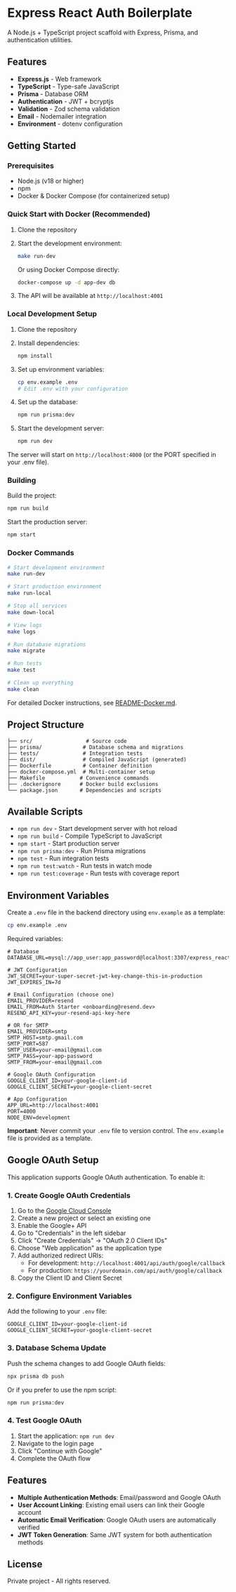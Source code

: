 # Express React Auth Boilerplate

A Node.js + TypeScript project scaffold with Express, Prisma, and authentication utilities.

## Features

- **Express.js** - Web framework
- **TypeScript** - Type-safe JavaScript
- **Prisma** - Database ORM
- **Authentication** - JWT + bcryptjs
- **Validation** - Zod schema validation
- **Email** - Nodemailer integration
- **Environment** - dotenv configuration

## Getting Started

### Prerequisites

- Node.js (v18 or higher)
- npm
- Docker & Docker Compose (for containerized setup)

### Quick Start with Docker (Recommended)

1. Clone the repository
2. Start the development environment:
   ```bash
   make run-dev
   ```
   Or using Docker Compose directly:
   ```bash
   docker-compose up -d app-dev db
   ```

3. The API will be available at `http://localhost:4001`

### Local Development Setup

1. Clone the repository
2. Install dependencies:
   ```bash
   npm install
   ```

3. Set up environment variables:
   ```bash
   cp env.example .env
   # Edit .env with your configuration
   ```

4. Set up the database:
   ```bash
   npm run prisma:dev
   ```

5. Start the development server:
   ```bash
   npm run dev
   ```

The server will start on `http://localhost:4000` (or the PORT specified in your .env file).

### Building

Build the project:
```bash
npm run build
```

Start the production server:
```bash
npm start
```

### Docker Commands

```bash
# Start development environment
make run-dev

# Start production environment  
make run-local

# Stop all services
make down-local

# View logs
make logs

# Run database migrations
make migrate

# Run tests
make test

# Clean up everything
make clean
```

For detailed Docker instructions, see [README-Docker.md](./README-Docker.md).

## Project Structure

```
├── src/                 # Source code
├── prisma/             # Database schema and migrations
├── tests/              # Integration tests
├── dist/               # Compiled JavaScript (generated)
├── Dockerfile          # Container definition
├── docker-compose.yml  # Multi-container setup
├── Makefile           # Convenience commands
├── .dockerignore      # Docker build exclusions
└── package.json       # Dependencies and scripts
```

## Available Scripts

- `npm run dev` - Start development server with hot reload
- `npm run build` - Compile TypeScript to JavaScript
- `npm start` - Start production server
- `npm run prisma:dev` - Run Prisma migrations
- `npm test` - Run integration tests
- `npm run test:watch` - Run tests in watch mode
- `npm run test:coverage` - Run tests with coverage report

## Environment Variables

Create a `.env` file in the backend directory using `env.example` as a template:

```bash
cp env.example .env
```

Required variables:
```env
# Database
DATABASE_URL=mysql://app_user:app_password@localhost:3307/express_react_auth

# JWT Configuration
JWT_SECRET=your-super-secret-jwt-key-change-this-in-production
JWT_EXPIRES_IN=7d

# Email Configuration (choose one)
EMAIL_PROVIDER=resend
EMAIL_FROM=Auth Starter <onboarding@resend.dev>
RESEND_API_KEY=your-resend-api-key-here

# OR for SMTP
EMAIL_PROVIDER=smtp
SMTP_HOST=smtp.gmail.com
SMTP_PORT=587
SMTP_USER=your-email@gmail.com
SMTP_PASS=your-app-password
SMTP_FROM=your-email@gmail.com

# Google OAuth Configuration
GOOGLE_CLIENT_ID=your-google-client-id
GOOGLE_CLIENT_SECRET=your-google-client-secret

# App Configuration
APP_URL=http://localhost:4001
PORT=4000
NODE_ENV=development
```

**Important**: Never commit your `.env` file to version control. The `env.example` file is provided as a template.

## Google OAuth Setup

This application supports Google OAuth authentication. To enable it:

### 1. Create Google OAuth Credentials

1. Go to the [Google Cloud Console](https://console.cloud.google.com/)
2. Create a new project or select an existing one
3. Enable the Google+ API
4. Go to "Credentials" in the left sidebar
5. Click "Create Credentials" → "OAuth 2.0 Client IDs"
6. Choose "Web application" as the application type
7. Add authorized redirect URIs:
   - For development: `http://localhost:4001/api/auth/google/callback`
   - For production: `https://yourdomain.com/api/auth/google/callback`
8. Copy the Client ID and Client Secret

### 2. Configure Environment Variables

Add the following to your `.env` file:

```env
GOOGLE_CLIENT_ID=your-google-client-id
GOOGLE_CLIENT_SECRET=your-google-client-secret
```

### 3. Database Schema Update

Push the schema changes to add Google OAuth fields:

```bash
npx prisma db push
```

Or if you prefer to use the npm script:

```bash
npm run prisma:dev
```

### 4. Test Google OAuth

1. Start the application: `npm run dev`
2. Navigate to the login page
3. Click "Continue with Google"
4. Complete the OAuth flow

## Features

- **Multiple Authentication Methods**: Email/password and Google OAuth
- **User Account Linking**: Existing email users can link their Google account
- **Automatic Email Verification**: Google OAuth users are automatically verified
- **JWT Token Generation**: Same JWT system for both authentication methods

## License

Private project - All rights reserved.
